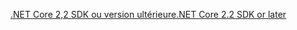 [<span data-ttu-id="a46a5-101">.NET Core 2,2 SDK ou version ultérieure</span><span class="sxs-lookup"><span data-stu-id="a46a5-101">.NET Core 2.2 SDK or later</span></span>](https://dotnet.microsoft.com/download/dotnet-core)

